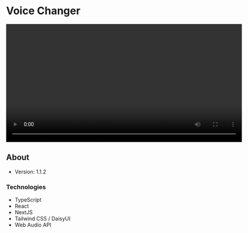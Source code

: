 ﻿# Voice Changer

<video controls width="640">
  <source src="https://screenrec.com/share/scfdRuDX16" type="video/mp4" />
  Download the
  <a href="https://screenrec.com/share/scfdRuDX16">Recording</a>
  video.
</video>

## About

* Version: 1.1.2

### Technologies

* TypeScript
* React
* NextJS
* Tailwind CSS / DaisyUI
* Web Audio API
